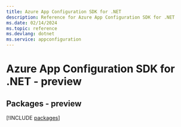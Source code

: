 ```yaml
---
title: Azure App Configuration SDK for .NET
description: Reference for Azure App Configuration SDK for .NET
ms.date: 02/14/2024
ms.topic: reference
ms.devlang: dotnet
ms.service: appconfiguration
---
```

# Azure App Configuration SDK for .NET - preview
## Packages - preview
[!INCLUDE [packages](app-configuration-index.md)]